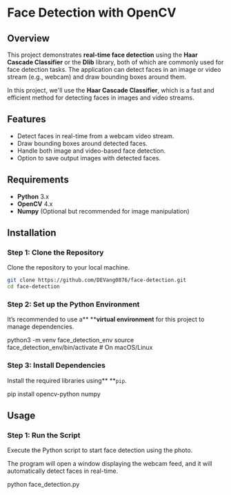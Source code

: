 # Face Detection with OpenCV

## Overview

This project demonstrates **real-time face detection** using the **Haar Cascade Classifier** or the **Dlib** library, both of which are commonly used for face detection tasks. The application can detect faces in an image or video stream (e.g., webcam) and draw bounding boxes around them.

In this project, we'll use the **Haar Cascade Classifier**, which is a fast and efficient method for detecting faces in images and video streams.

## Features

- Detect faces in real-time from a webcam video stream.
- Draw bounding boxes around detected faces.
- Handle both image and video-based face detection.
- Option to save output images with detected faces.

## Requirements

- **Python** 3.x
- **OpenCV** 4.x
- **Numpy** (Optional but recommended for image manipulation)

## Installation

### Step 1: Clone the Repository

Clone the repository to your local machine.

```bash
git clone https://github.com/DEVang0876/face-detection.git
cd face-detection
```



### Step 2: Set up the Python Environment

It’s recommended to use a** ****virtual environment** for this project to manage dependencies.



python3 -m venv face_detection_env
source face_detection_env/bin/activate  # On macOS/Linux


### Step 3: Install Dependencies

Install the required libraries using** **`pip`.

pip install opencv-python numpy



## Usage

### Step 1: Run the Script

Execute the Python script to start face detection using the photo.

The program will open a window displaying the webcam feed, and it will automatically detect faces in real-time.


python face_detection.py
